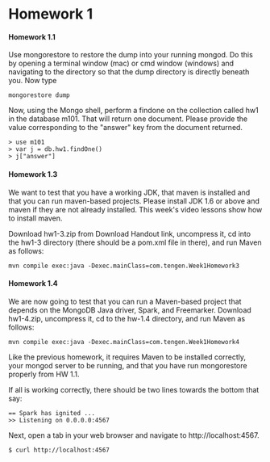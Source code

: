 Homework 1
=====

#### Homework 1.1

Use mongorestore to restore the dump into your running mongod. Do this by opening a terminal window (mac) or cmd window (windows) and navigating to the directory so that the dump directory is directly beneath you. Now type
```
mongorestore dump
```

Now, using the Mongo shell, perform a findone on the collection called hw1 in the database m101. That will return one document. Please provide the value corresponding to the "answer" key from the document returned.
```
> use m101 
> var j = db.hw1.findOne() 
> j["answer"]
```

#### Homework 1.3

We want to test that you have a working JDK, that maven is installed and that you can run maven-based projects. Please install JDK 1.6 or above and maven if they are not already installed. This week's video lessons show how to install maven. 

Download hw1-3.zip from Download Handout link, uncompress it, cd into the hw1-3 directory (there should be a pom.xml file in there), and run Maven as follows:
```
mvn compile exec:java -Dexec.mainClass=com.tengen.Week1Homework3
```

#### Homework 1.4

We are now going to test that you can run a Maven-based project that depends on the MongoDB Java driver, Spark, and Freemarker. Download hw1-4.zip, uncompress it, cd to the hw-1.4 directory, and run Maven as follows:
```
mvn compile exec:java -Dexec.mainClass=com.tengen.Week1Homework4
```

Like the previous homework, it requires Maven to be installed correctly, your mongod server to be running, and that you have run mongorestore properly from HW 1.1.

If all is working correctly, there should be two lines towards the bottom that say:
```
== Spark has ignited ...
>> Listening on 0.0.0.0:4567
```

Next, open a tab in your web browser and navigate to http://localhost:4567.
```
$ curl http://localhost:4567
```

